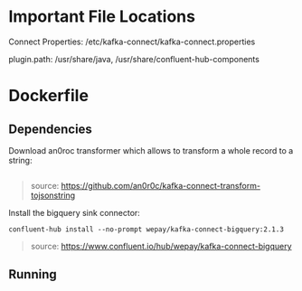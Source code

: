 # Important File Locations

Connect Properties:
/etc/kafka-connect/kafka-connect.properties

plugin.path: 
/usr/share/java, /usr/share/confluent-hub-components


# Dockerfile

## Dependencies

Download an0roc transformer which allows to transform a whole record to a string:
```

```
> source: https://github.com/an0r0c/kafka-connect-transform-tojsonstring

Install the bigquery sink connector: 
```
confluent-hub install --no-prompt wepay/kafka-connect-bigquery:2.1.3
```
> source: https://www.confluent.io/hub/wepay/kafka-connect-bigquery

## Running 